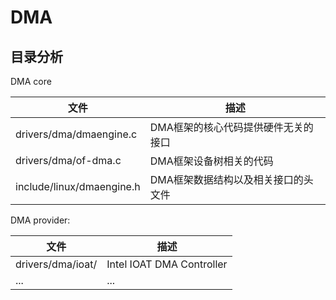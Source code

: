 # DMA

## 目录分析

DMA core

| 文件                        | 描述                  |
| ------------------------- | ------------------- |
| drivers/dma/dmaengine.c   | DMA框架的核心代码提供硬件无关的接口 |
| drivers/dma/of-dma.c      | DMA框架设备树相关的代码       |
| include/linux/dmaengine.h | DMA框架数据结构以及相关接口的头文件 |

DMA provider:

| 文件                | 描述                        |
| ----------------- | ------------------------- |
| drivers/dma/ioat/ | Intel IOAT DMA Controller |
| ...               | ...                       |
